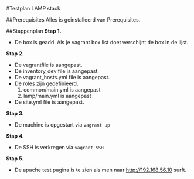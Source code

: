 #Testplan LAMP stack

##Prerequisites
  Alles is geinstalleerd van Prerequisites.

##Stappenplan
**Stap 1.**
  * De box is geadd. Als je vagrant box list doet verschijnt de box in de lijst.  
  
**Stap 2.**
  * De vagrantfile is aangepast.
  * De inventory_dev file is aangepast.
  * De vagrant_hosts.yml file is aangepast.
  * De roles zijn gedefinieerd.
	  1. common/main.yml is aangepast
	  1. lamp/main.yml is aangepast
  * De site.yml file is aangepast.  
  
**Stap 3.**
  * De machine is opgestart via `vagrant up`  
  
**Stap 4.**
  * De SSH is verkregen via `vagrant SSH`  
  
**Stap 5.**
  * De apache test pagina is te zien als men naar http://192.168.56.10 surft.
